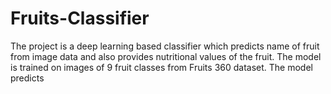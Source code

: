 # Fruits-Classifier
The project is a deep learning based classifier which predicts name of fruit from image data and also provides nutritional values of the fruit.
The model is trained on images of 9 fruit classes from Fruits 360 dataset.
The model predicts 
